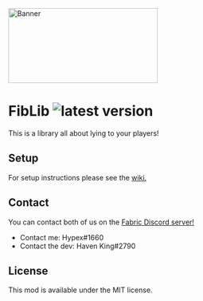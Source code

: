 <img src="https://raw.githubusercontent.com/Hephaestus-Dev/FibLib/master/banner.png" width="300" height="150" alt="Banner">

# FibLib ![latest version](https://img.shields.io/github/v/release/Hephaestus-Dev/FibLib)
This is a library all about lying to your players! 

## Setup
For setup instructions please see the [wiki.](https://github.com/SkyfallWasTaken/FibLib/wiki)

## Contact
You can contact both of us on the [Fabric Discord server!](https://discord.gg/CKpcGqfUFW)
- Contact me: Hypex#1660
- Contact the dev: Haven King#2790

## License
This mod is available under the MIT license.
